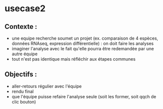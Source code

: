 # usecase2
## Contexte :
- une equipe recherche soumet un projet (ex. comparaison de 4 espèces, données RNAseq, expression différentielle) : on doit faire les analyses
- imaginer l'analyse avec le fait qu'elle pourra être redemandée par une autre équipe
- tout n'est pas identique mais réfléchir aux étapes communes
## Objectifs : 
- aller-retours régulier avec l'équipe
- rendu final
- que l'équipe puisse refaire l'analyse seule (soit les former, soit qqch de clic bouton)
 
 
 

